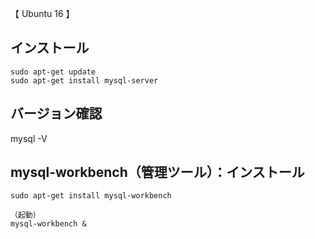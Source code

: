 【 Ubuntu 16 】
## インストール
```
sudo apt-get update
sudo apt-get install mysql-server
```

## バージョン確認
mysql -V



## mysql-workbench（管理ツール）：インストール
```
sudo apt-get install mysql-workbench

（起動）
mysql-workbench &
```
